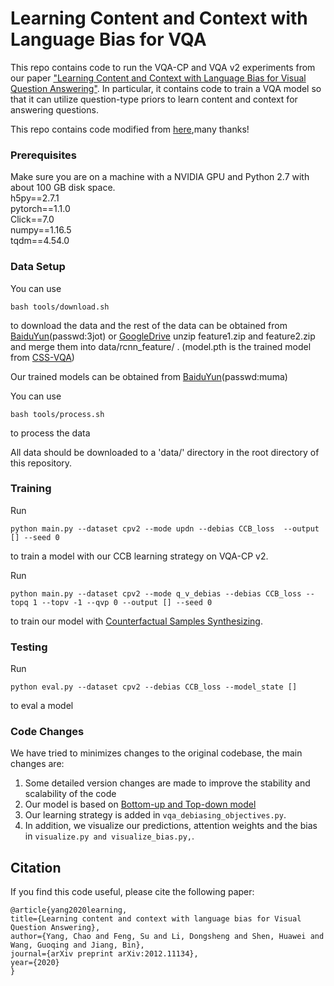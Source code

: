# Learning Content and Context with Language Bias for VQA

This repo contains code to run the VQA-CP and VQA v2 experiments from our paper ["Learning Content and Context with Language Bias for Visual Question Answering"](https://arxiv.org/pdf/2012.11134.pdf). In particular, it contains code to train a VQA model so that it can utilize question-type priors to learn content and context for answering questions.

This repo contains code modified from [here](https://github.com/yanxinzju/CSS-VQA),many thanks!

### Prerequisites

Make sure you are on a machine with a NVIDIA GPU and Python 2.7 with about 100 GB disk space. <br>
h5py==2.7.1 <br>
pytorch==1.1.0 <br>
Click==7.0 <br>
numpy==1.16.5 <br>
tqdm==4.54.0 <br>

### Data Setup

You can use

```
bash tools/download.sh
```

to download the data and the rest of the data can be obtained from [BaiduYun](https://pan.baidu.com/s/1oHdwYDSJXC1mlmvu8cQhKw)(passwd:3jot) or [GoogleDrive](https://drive.google.com/drive/folders/13e-b76otJukupbjfC-n1s05L202PaFKQ?usp=sharing) unzip feature1.zip and feature2.zip and merge them into data/rcnn_feature/ .
(model.pth is the trained model from [CSS-VQA](https://github.com/yanxinzju/CSS-VQA))

Our trained models can be obtained from [BaiduYun](https://pan.baidu.com/s/1jdIh5hNqhe_InfufJu79qg)(passwd:muma) 

You can use

```
bash tools/process.sh 
```

to process the data <br>

All data should be downloaded to a 'data/' directory in the root directory of this repository.

### Training

Run

```
python main.py --dataset cpv2 --mode updn --debias CCB_loss  --output [] --seed 0
```

to train a model with our CCB learning strategy on VQA-CP v2.


Run 

```
python main.py --dataset cpv2 --mode q_v_debias --debias CCB_loss --topq 1 --topv -1 --qvp 0 --output [] --seed 0
```
to train our model with [Counterfactual Samples Synthesizing](https://arxiv.org/pdf/2003.06576.pdf).


### Testing

Run

```
python eval.py --dataset cpv2 --debias CCB_loss --model_state []
```

to eval a model

### Code Changes

We have tried to minimizes changes to the original codebase, the main changes are:

1. Some detailed version changes are made to improve the stability and scalability of the code
2. Our model is based on [Bottom-up and Top-down model](https://arxiv.org/abs/1707.07998)
3. Our learning strategy is added in `vqa_debiasing_objectives.py`.
4. In addition, we visualize our predictions, attention weights and the bias in `visualize.py and visualize_bias.py,`.

## Citation

If you find this code useful, please cite the following paper:

  ```
@article{yang2020learning,
  title={Learning content and context with language bias for Visual Question Answering},
  author={Yang, Chao and Feng, Su and Li, Dongsheng and Shen, Huawei and Wang, Guoqing and Jiang, Bin},
  journal={arXiv preprint arXiv:2012.11134},
  year={2020}
}
  ```


